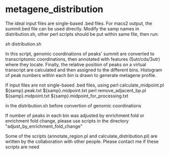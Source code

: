 # metagene_distribution
The ideal input files are single-based .bed files. For macs2 output, the summit.bed file can be used directly. Modify the samp names in 
distribution.sh, other perl scripts should be put within same file, then run:

sh distribution.sh

In this script, genomic coordinations of peaks' summit are converted to transcriptomic coordinations, then annotated with features 
(5utr/cds/3utr) where they locate. Finally, the relative position of peaks on a virtual transcript are calculated and then assigned to the different bins.
Histogram of peak numbers within each bin is drawn to generate metagene profile.

If input files are not single-based .bed files, using 
perl calculate_midpoint.pl ${samp}.peak.txt ${samp}.midpoint.txt
perl remove_adjacent_bp.pl ${samp}.midpoint.txt ${samp}.midpoint_for_processing.txt

in the distribution.sh before convertion of genomic coordinations

If number of peaks in each bin was adjusted by enrichment fold or enrichment fold change, please use scripts in the directory "adjust_by_enrichment_fold_change"

Some of the scripts (annotate_region.pl and calculate_distribution.pl) are written by the collaboration with other people. Please contact me if these scripts are need
